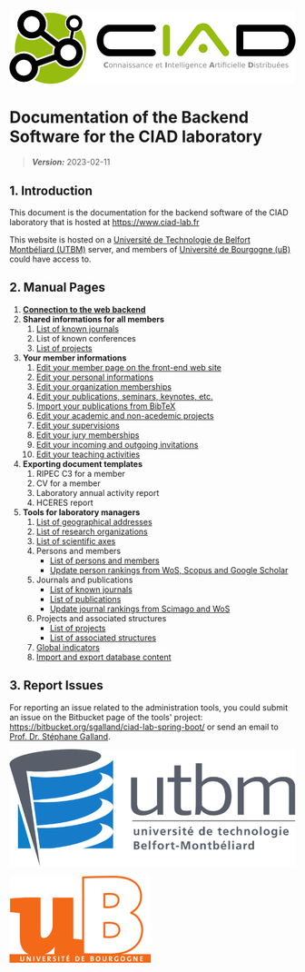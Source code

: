 ![CIAD logo](ciadlogo.png)

# Documentation of the Backend Software for the CIAD laboratory

> **_Version:_** 2023-02-11

## 1. Introduction

This document is the documentation for the backend software of the CIAD laboratory that is hosted at https://www.ciad-lab.fr

This website is hosted on a [Université de Technologie de Belfort Montbéliard (UTBM)](http://www.utbm.fr) server, and members of [Université de Bourgogne (uB)](http://www.u-bourgogne.fr) could have access to.


## 2. Manual Pages

1. **[Connection to the web backend](login.md)**
2. **Shared informations for all members**
   1. [List of known journals](journals.md)
   2. List of known conferences
   3. [List of projects](projects.md)
3. **Your member informations**
   1. [Edit your member page on the front-end web site](editmemberpage.md)
   2. [Edit your personal informations](editpersonalinfo.md)
   3. [Edit your organization memberships](editorgamemberships.md)
   4. [Edit your publications, seminars, keynotes, etc.](editpublications.md)
   5. [Import your publications from BibTeX](importbibtex.md)
   6. [Edit your academic and non-acedemic projects](editprojects.md)
   7. [Edit your supervisions](editsupervisions.md)
   8. [Edit your jury memberships](editjurymemberships.md)
   9. [Edit your incoming and outgoing invitations](editinvitations.md)
   10. [Edit your teaching activities](editteachingactivities.md)
3. **Exporting document templates**
   1. RIPEC C3 for a member
   2. CV for a member
   3. Laboratory annual activity report
   4. HCERES report
4. **Tools for laboratory managers**
   1. [List of geographical addresses](addresses.md)
   2. [List of research organizations](organizations.md)
   3. [List of scientific axes](scientificaxes.md)
   4. Persons and members
      * [List of persons and members](persons.md)
      * [Update person rankings from WoS, Scopus and Google Scholar](personrankingupdate.md)
   5. Journals and publications
      * [List of known journals](journals.md)
      * [List of publications](publications.md)
      * [Update journal rankings from Scimago and WoS](journalrankingupdate.md)
   6. Projects and associated structures
      * [List of projects](projects.md)
      * [List of associated structures](assostructures.md)
   7. [Global indicators](globalindicators.md)
   8. [Import and export database content](importexportdb.md)
   
## 3. Report Issues

For reporting an issue related to the administration tools, you could submit an issue on the Bitbucket page of the tools' project: https://bitbucket.org/sgalland/ciad-lab-spring-boot/ or send an email to [Prof. Dr. Stéphane Galland](mailto:stephane.galland@utbm.fr).

![UTBM logo](utbmlogo.png)

![uB logo](ublogo.png)

